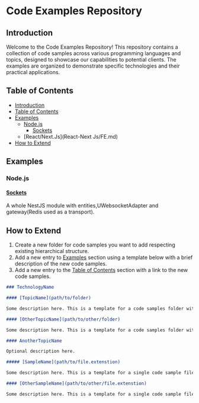 # Code Examples Repository

## Introduction

Welcome to the Code Examples Repository! This repository contains a collection of code samples across various
programming languages and topics, designed to showcase our capabilities to potential clients. The examples are organized
to demonstrate specific technologies and their practical applications.

## Table of Contents

- [Introduction](#introduction)
- [Table of Contents](#table-of-contents)
- [Examples](#examples)
    - [Node.js](#nodejs)
        - [Sockets](#sockets)
    - [React/Next.Js](React-Next Js/FE.md)
- [How to Extend](#how-to-extend)

## Examples

### Node.js

#### [Sockets](Node.js/sockets)

A whole NestJS module with entities,UWebsocketAdapter and gateway(Redis used as a transport).

## How to Extend

1. Create a new folder for code samples you want to add respecting existing hierarchical structure.
2. Add a new entry to [Examples](#examples) section using a template below with a brief description of the new code
   samples.
3. Add a new entry to the [Table of Contents](#table-of-contents) section with a link to the new code samples.

```markdown
### TechnologyName

#### [TopicName](path/to/folder)

Some description here. This is a template for a code samples folder with multiple interconnected files.

#### [OtherTopicName](path/to/other/folder)

Some description here. This is a template for a code samples folder with multiple interconnected files.

#### AnotherTopicName

Optional description here.

##### [SampleName](path/to/file.extenstion)

Some description here. This is a template for a single code sample file.

#### [OtherSampleName](path/to/other/file.extenstion)

Some description here. This is a template for a single code sample file.
```